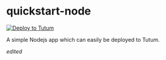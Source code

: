 # quickstart-node

[![Deploy to Tutum](https://s.tutum.co/deploy-to-tutum.svg)](https://dashboard.tutum.co/stack/deploy/)

A simple Nodejs app which can easily be deployed to Tutum.

_edited_

